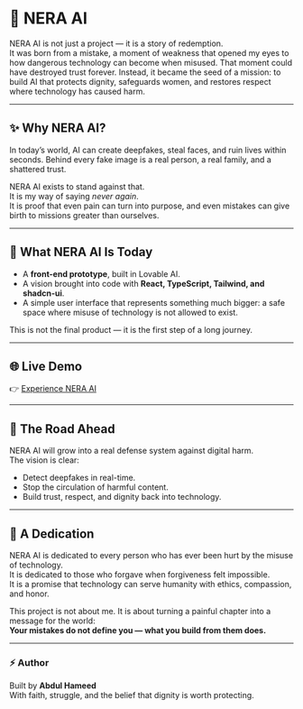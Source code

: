 # 🌙 NERA AI

NERA AI is not just a project — it is a story of redemption.  
It was born from a mistake, a moment of weakness that opened my eyes to how dangerous technology can become when misused. That moment could have destroyed trust forever. Instead, it became the seed of a mission: to build AI that protects dignity, safeguards women, and restores respect where technology has caused harm.

---

## ✨ Why NERA AI?
In today’s world, AI can create deepfakes, steal faces, and ruin lives within seconds. Behind every fake image is a real person, a real family, and a shattered trust.  

NERA AI exists to stand against that.  
It is my way of saying *never again*.  
It is proof that even pain can turn into purpose, and even mistakes can give birth to missions greater than ourselves.

---

## 🚀 What NERA AI Is Today
- A **front-end prototype**, built in Lovable AI.  
- A vision brought into code with **React, TypeScript, Tailwind, and shadcn-ui**.  
- A simple user interface that represents something much bigger: a safe space where misuse of technology is not allowed to exist.  

This is not the final product — it is the first step of a long journey.

---

## 🌐 Live Demo
👉 [Experience NERA AI](https://lovable.dev/projects/25aa404a-77e9-4500-a50a-16f74276db19)

---

## 📖 The Road Ahead
NERA AI will grow into a real defense system against digital harm.  
The vision is clear:  
- Detect deepfakes in real-time.  
- Stop the circulation of harmful content.  
- Build trust, respect, and dignity back into technology.  

---

## 🙏 A Dedication
NERA AI is dedicated to every person who has ever been hurt by the misuse of technology.  
It is dedicated to those who forgave when forgiveness felt impossible.  
It is a promise that technology can serve humanity with ethics, compassion, and honor.  

This project is not about me. It is about turning a painful chapter into a message for the world:  
**Your mistakes do not define you — what you build from them does.**

---

### ⚡ Author
Built by **Abdul Hameed**  
With faith, struggle, and the belief that dignity is worth protecting.
